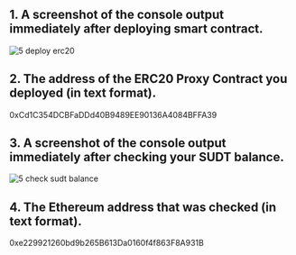 
## 1. A screenshot of the console output immediately after deploying smart contract.

![5 deploy erc20](https://user-images.githubusercontent.com/12833293/128870377-7005063e-55ea-4dc3-913e-b258e45735b0.PNG)

## 2. The address of the ERC20 Proxy Contract you deployed (in text format).
0xCd1C354DCBFaDDd40B9489EE90136A4084BFFA39


## 3. A screenshot of the console output immediately after checking your SUDT balance.

![5 check sudt balance](https://user-images.githubusercontent.com/12833293/128870403-01218038-8cc6-47d8-9613-4139c87b693d.PNG)

## 4. The Ethereum address that was checked (in text format).
0xe229921260bd9b265B613Da0160f4f863F8A931B
